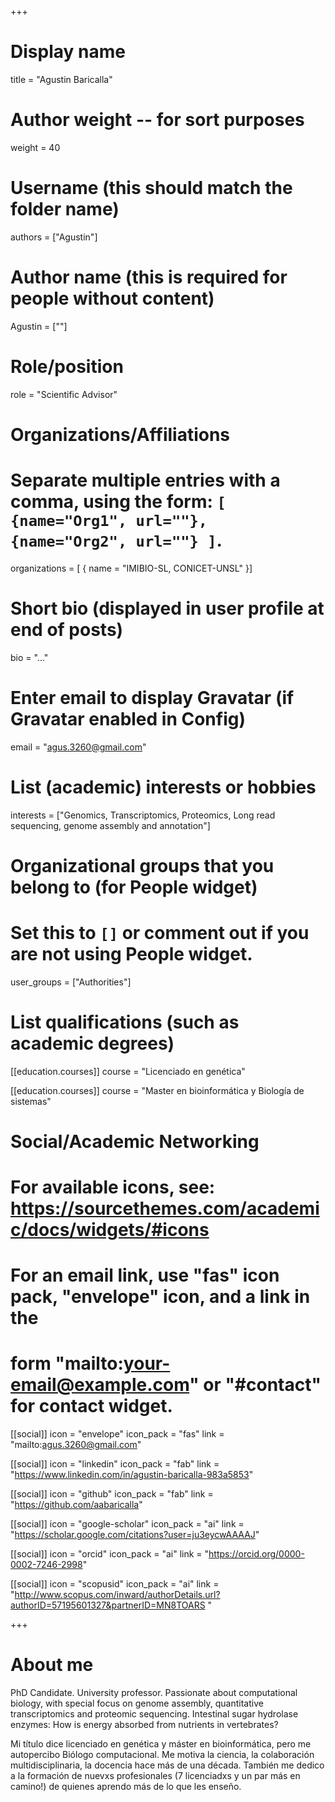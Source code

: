 +++
# Display name
title = "Agustin Baricalla"

# Author weight -- for sort purposes
weight = 40

# Username (this should match the folder name)
authors = ["Agustin"]

# Author name (this is required for people without content)
Agustin = [""]

# Role/position
role = "Scientific Advisor"

# Organizations/Affiliations
#   Separate multiple entries with a comma, using the form: `[ {name="Org1", url=""}, {name="Org2", url=""} ]`.
organizations = [ { name = "IMIBIO-SL, CONICET-UNSL" }]

# Short bio (displayed in user profile at end of posts)
bio = "..."

# Enter email to display Gravatar (if Gravatar enabled in Config)
email = "agus.3260@gmail.com"

# List (academic) interests or hobbies
interests = ["Genomics, Transcriptomics, Proteomics, Long read sequencing, genome assembly and annotation"]

# Organizational groups that you belong to (for People widget)
#   Set this to `[]` or comment out if you are not using People widget.
user_groups = ["Authorities"] 

# List qualifications (such as academic degrees)
[[education.courses]]
  course = "Licenciado en genética"
  
[[education.courses]]
  course = "Master en bioinformática y Biología de sistemas"

# Social/Academic Networking
# For available icons, see: https://sourcethemes.com/academic/docs/widgets/#icons
#   For an email link, use "fas" icon pack, "envelope" icon, and a link in the
#   form "mailto:your-email@example.com" or "#contact" for contact widget.
[[social]]
  icon = "envelope"
  icon_pack = "fas"
  link = "mailto:agus.3260@gmail.com"

[[social]]
  icon = "linkedin"
  icon_pack = "fab"
  link = "https://www.linkedin.com/in/agustin-baricalla-983a5853"

[[social]]
  icon = "github"
  icon_pack = "fab"
  link = "https://github.com/aabaricalla"

[[social]]
  icon = "google-scholar"
  icon_pack = "ai"
  link = "https://scholar.google.com/citations?user=ju3eycwAAAAJ"

[[social]]
  icon = "orcid"
  icon_pack = "ai"
  link = "https://orcid.org/0000-0002-7246-2998"

[[social]]
  icon = "scopusid"
  icon_pack = "ai"
  link = "http://www.scopus.com/inward/authorDetails.url?authorID=57195601327&partnerID=MN8TOARS "


+++

# About me 

PhD Candidate. University professor. Passionate about computational biology, with special focus on genome assembly, quantitative transcriptomics and proteomic sequencing. Intestinal sugar hydrolase enzymes: How is energy absorbed from nutrients in vertebrates? 

Mi título dice licenciado en genética y máster en bioinformática, pero me autopercibo Biólogo computacional. Me motiva la ciencia, la colaboración multidisciplinaria, la docencia hace más de una década. También me dedico a la formación de nuevxs profesionales (7 licenciadxs y un par más en camino!) de quienes aprendo más de lo que les enseño.